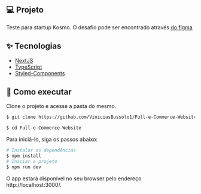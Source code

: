 ## 💻 Projeto

Teste para startup Kosmo. O desafio pode ser encontrado através <a href="https://www.figma.com/design/0Jem4RAARUMsXe0v35Pwik/Full-E-Commerce-Website-UI-UX-Design-(Community)-(Copy)?node-id=34-213&t=IFedMBF8dnz52woM-0">do figma</a>

## ✨ Tecnologias

- [NextJS](https://nextjs.org/)
- [TypeScript](https://www.typescriptlang.org/)
- [Styled-Components](https://styled-components.com/)

## 🚀 Como executar

Clone o projeto e acesse a pasta do mesmo.

```bash
$ git clone https://github.com/ViniciusBussolo1/Full-e-Commerce-Website.git

$ cd Full-e-Commerce-Website
```

Para iniciá-lo, siga os passos abaixo:

```bash
# Instalar as dependências
$ npm install
# Iniciar o projeto
$ npm run dev
```

O app estará disponível no seu browser pelo endereço  http://localhost:3000/.